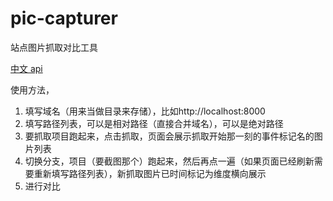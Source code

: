 # pic-capturer

站点图片抓取对比工具

[中文 api](https://zhaoqize.github.io/puppeteer-api-zh_CN/)

使用方法，

1. 填写域名（用来当做目录来存储），比如http://localhost:8000
2. 填写路径列表，可以是相对路径（直接合并域名），可以是绝对路径
3. 要抓取项目跑起来，点击抓取，页面会展示抓取开始那一刻的事件标记名的图片列表
4. 切换分支，项目（要截图那个）跑起来，然后再点一遍（如果页面已经刷新需要重新填写路径列表），新抓取图片已时间标记为维度横向展示
5. 进行对比

